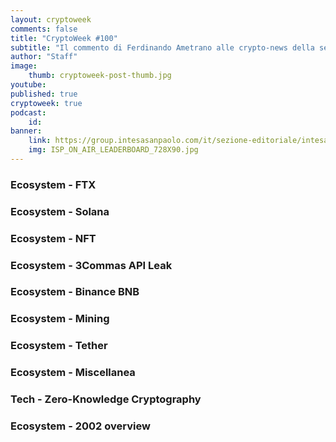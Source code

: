 ```yaml
---
layout: cryptoweek
comments: false
title: "CryptoWeek #100"
subtitle: "Il commento di Ferdinando Ametrano alle crypto-news della settimana" 
author: "Staff"
image:
    thumb: cryptoweek-post-thumb.jpg
youtube: 
published: true
cryptoweek: true
podcast:
    id: 
banner:
    link: https://group.intesasanpaolo.com/it/sezione-editoriale/intesa-sanpaolo-on-air?utm_campaign=GoldInstitute&utm_source=GoldInstitute&utm_medium=Banner_CPM&utm_content=DisplayAwareness&utm_term=GoldInstitute_Banner_CPM_GoldInstitute_
    img: ISP_ON_AIR_LEADERBOARD_728X90.jpg
---
```


### Ecosystem - FTX

### Ecosystem - Solana

### Ecosystem - NFT

### Ecosystem - 3Commas API Leak

### Ecosystem - Binance BNB

### Ecosystem - Mining

### Ecosystem - Tether

### Ecosystem - Miscellanea

### Tech - Zero-Knowledge Cryptography

### Ecosystem - 2002 overview

